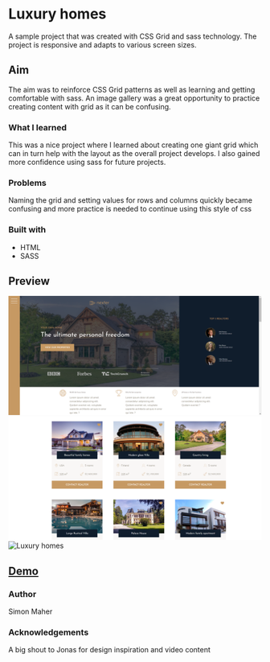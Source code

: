 # Luxury homes

A sample project that was created with CSS Grid and sass technology. The project is responsive and adapts to various screen sizes.

## Aim

The aim was to reinforce CSS Grid patterns as well as learning and getting comfortable with sass. An image gallery was a great opportunity to practice creating content with grid as it can be confusing.

### What I learned

This was a nice project where I learned about creating one giant grid which can in turn help with the layout as the overall project develops. I also gained more confidence using sass for future projects.

### Problems

Naming the grid and setting values for rows and columns quickly became confusing and more practice is needed to continue using this style of css

### Built with

- HTML
- SASS

## Preview

![Luxury homes](./img/landing-page.PNG)
![Luxury homes](./img/homes-for-sale.PNG)
![Luxury homes](./img/img-gallery.PNG)

## [Demo](https://luxury-homes-for-sale.netlify.app/)

### Author 

Simon Maher

### Acknowledgements

A big shout to Jonas for design inspiration and video content
